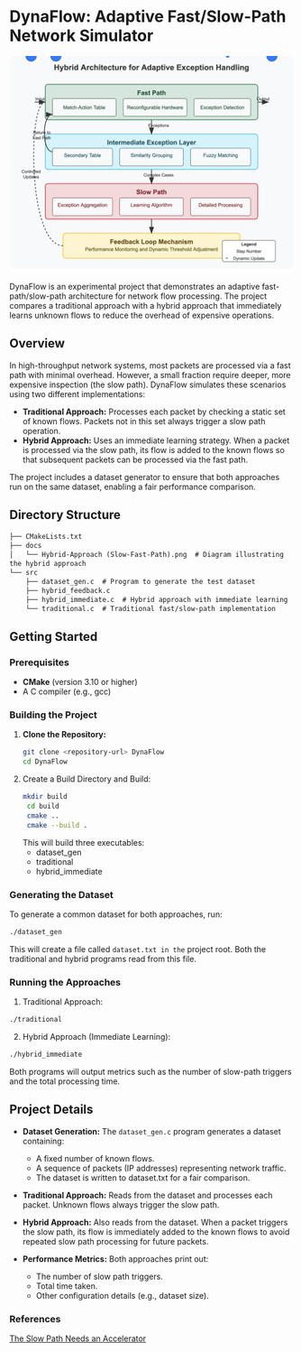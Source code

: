 # DynaFlow: Adaptive Fast/Slow-Path Network Simulator

![Hybrid Approach (Slow-Fast-Path)](docs/Hybrid-Approach%20(Slow-Fast-Path).png)

DynaFlow is an experimental project that demonstrates an adaptive fast-path/slow-path architecture for network flow processing. The project compares a traditional approach with a hybrid approach that immediately learns unknown flows to reduce the overhead of expensive operations.

## Overview

In high-throughput network systems, most packets are processed via a fast path with minimal overhead. However, a small fraction require deeper, more expensive inspection (the slow path). DynaFlow simulates these scenarios using two different implementations:

- **Traditional Approach:** Processes each packet by checking a static set of known flows. Packets not in this set always trigger a slow path operation.
- **Hybrid Approach:** Uses an immediate learning strategy. When a packet is processed via the slow path, its flow is added to the known flows so that subsequent packets can be processed via the fast path.

The project includes a dataset generator to ensure that both approaches run on the same dataset, enabling a fair performance comparison.

## Directory Structure

```text
├── CMakeLists.txt
├── docs
│   └── Hybrid-Approach (Slow-Fast-Path).png  # Diagram illustrating the hybrid approach
└── src
    ├── dataset_gen.c  # Program to generate the test dataset
    ├── hybrid_feedback.c
    ├── hybrid_immediate.c  # Hybrid approach with immediate learning
    └── traditional.c  # Traditional fast/slow-path implementation
```


## Getting Started

### Prerequisites

- **CMake** (version 3.10 or higher)
- A C compiler (e.g., gcc)

### Building the Project

1. **Clone the Repository:**
   ```bash
   git clone <repository-url> DynaFlow
   cd DynaFlow
   ```
2. Create a Build Directory and Build:
   ```bash
   mkdir build
    cd build
    cmake ..
    cmake --build .
   ```
   This will build three executables:
   - dataset_gen
   - traditional
   - hybrid_immediate
  
### Generating the Dataset
To generate a common dataset for both approaches, run:
```bash
./dataset_gen
```
This will create a file called `dataset.txt in the` project root. Both the traditional and hybrid programs read from this file.

### Running the Approaches

1. Traditional Approach:
```bash
./traditional
```
2. Hybrid Approach (Immediate Learning):
```bash
./hybrid_immediate
```

Both programs will output metrics such as the number of slow-path triggers and the total processing time.

## Project Details
- **Dataset Generation:**
The `dataset_gen.c` program generates a dataset containing:
    - A fixed number of known flows.
    - A sequence of packets (IP addresses) representing network traffic.
    - The dataset is written to dataset.txt for a fair comparison.

- **Traditional Approach:**
    Reads from the dataset and processes each packet. Unknown flows always trigger the slow path.

- **Hybrid Approach:**
    Also reads from the dataset. When a packet triggers the slow path, its flow is immediately added to the known flows to avoid repeated slow path processing for future packets.

- **Performance Metrics:**
Both approaches print out:
    - The number of slow path triggers.
    - Total time taken.
    - Other configuration details (e.g., dataset size).


### References
[The Slow Path Needs an Accelerator](https://dl.acm.org/doi/10.1145/3594255.3594259)
